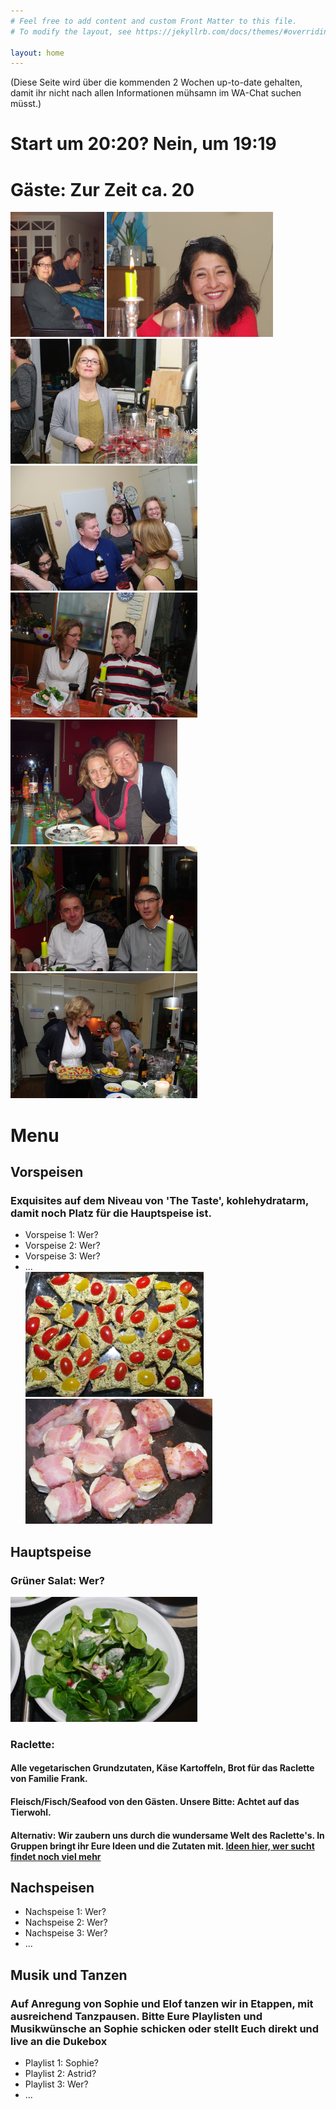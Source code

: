 ```yaml
---
# Feel free to add content and custom Front Matter to this file.
# To modify the layout, see https://jekyllrb.com/docs/themes/#overriding-theme-defaults

layout: home
---
```



<head>
<style>
table {
  font-family: arial, sans-serif;
  border-collapse: collapse;
  width: 80%;
}

td, th {
  border: 1px solid #dddddd;
  text-align: left;
  padding: 8px;
}

tr:nth-child(even) {
  background-color: #dddddd;
}
</style>
</head>


(Diese Seite wird über die kommenden 2 Wochen up-to-date gehalten, damit ihr nicht nach allen Informationen mühsamn im WA-Chat suchen müsst.)

<h1> Start um 20:20? Nein, um 19:19 </h1> 
<h1> Gäste: Zur Zeit ca. 20 </h1> 

<a><img src="bild1.jpg" height = "200"></a>
<a><img src="bild3.jpg" height = "200"></a>
<a><img src="bild19.jpg" height = "200"></a>
<a><img src="bild21.jpg" height = "200"></a>
<a><img src="bild22.jpg" height = "200"></a>
<a><img src="bild12.jpg" height = "200"></a>
<a><img src="bild24.jpg" height = "200"></a>
<a><img src="bild16.jpg" height = "200"></a>
<h1> Menu </h1> 
<h2> Vorspeisen </h2> 
<h3> Exquisites auf dem Niveau von 'The Taste', kohlehydratarm, damit noch Platz für die Hauptspeise ist.</h3> 
<ul> 
<li>Vorspeise 1: Wer? </li>
<li>Vorspeise 2: Wer? </li>
<li>Vorspeise 3: Wer? </li>
<li>... </li>
<a><img src="bild2.jpg" height = "200"></a>
<a><img src="bild14.jpg" height = "200"></a>
</ul>

<h2> Hauptspeise </h2> 
<h3> Grüner Salat: Wer? </h3> 
<a><img src="bild20.jpg" height = "200"></a>
<h3> Raclette: </h3> 

<h4> Alle vegetarischen Grundzutaten, Käse Kartoffeln, Brot für das Raclette von Familie Frank.</h4> 
<h4> Fleisch/Fisch/Seafood von den Gästen. Unsere Bitte: Achtet auf das Tierwohl.</h4> 
<h4> Alternativ: Wir zaubern uns durch die wundersame Welt des Raclette's. In Gruppen bringt ihr Eure Ideen und die Zutaten mit. <a href="https://heissehimbeeren.com/die-9-leckersten-raclette-rezepte/">Ideen hier, wer sucht findet noch viel mehr</a>
</h4> 


<h2> Nachspeisen </h2> 
<ul> 
<li>Nachspeise 1: Wer? </li>
<li>Nachspeise 2: Wer? </li>
<li>Nachspeise 3: Wer? </li>
<li>... </li>
</ul>

<h2> Musik und Tanzen </h2> 
<h3> Auf Anregung von Sophie und Elof tanzen wir in Etappen, mit ausreichend Tanzpausen. Bitte Eure Playlisten und Musikwünsche an Sophie schicken oder stellt Euch direkt  und live an die Dukebox </h3> 
<ul> 
<li>Playlist 1: Sophie? </li>
<li>Playlist 2: Astrid? </li>
<li>Playlist 3: Wer? </li>
<li>... </li>
</ul>

